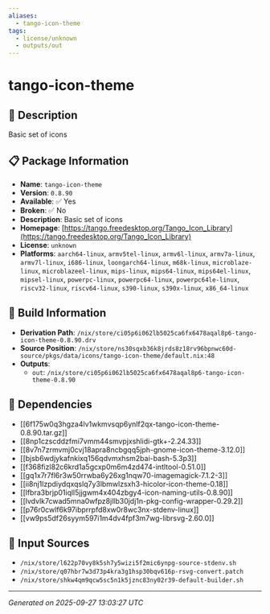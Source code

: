 ```yaml
---
aliases:
  - tango-icon-theme
tags:
  - license/unknown
  - outputs/out
---
```


# tango-icon-theme

## 📝 Description

Basic set of icons

## 📋 Package Information

- **Name**: `tango-icon-theme`
- **Version**: `0.8.90`
- **Available**: ✅ Yes
- **Broken**: ✅ No
- **Description**: Basic set of icons
- **Homepage**: [https://tango.freedesktop.org/Tango_Icon_Library](https://tango.freedesktop.org/Tango_Icon_Library)
- **License**: `unknown`
- **Platforms**: `aarch64-linux`, `armv5tel-linux`, `armv6l-linux`, `armv7a-linux`, `armv7l-linux`, `i686-linux`, `loongarch64-linux`, `m68k-linux`, `microblaze-linux`, `microblazeel-linux`, `mips-linux`, `mips64-linux`, `mips64el-linux`, `mipsel-linux`, `powerpc-linux`, `powerpc64-linux`, `powerpc64le-linux`, `riscv32-linux`, `riscv64-linux`, `s390-linux`, `s390x-linux`, `x86_64-linux`

## 🔧 Build Information

- **Derivation Path**: `/nix/store/ci05p6i062lb5025ca6fx6478aqal8p6-tango-icon-theme-0.8.90.drv`
- **Source Position**: `/nix/store/ns30sqxb36k8jrds8z18rv96bpnwc60d-source/pkgs/data/icons/tango-icon-theme/default.nix:48`
- **Outputs**:
  - `out`:  `/nix/store/ci05p6i062lb5025ca6fx6478aqal8p6-tango-icon-theme-0.8.90`

## 🔗 Dependencies

- [[6f175w0q3hgza4lv1wkmvsqp6ynlf2qx-tango-icon-theme-0.8.90.tar.gz]]
- [[8np1czscddzfmi7vmm44smvpjxshlidi-gtk+-2.24.33]]
- [[8v7n7zrmvmj0cvj18apra8ncbgqq5jph-gnome-icon-theme-3.12.0]]
- [[bjsb6wdjykafnkixq156qdvmxhsm2bai-bash-5.3p3]]
- [[f368fizl82c6krd1a5gcxp0m6m4zd474-intltool-0.51.0]]
- [[gq1x7r7fl6r3w50rrwba6y26xg1nqw70-imagemagick-7.1.2-3]]
- [[ii8nj1lzpdiydqxqslq7y3lbmwlzsxh3-hicolor-icon-theme-0.18]]
- [[lfbra3brjp01iqll5jjgwm4x404zbgy4-icon-naming-utils-0.8.90]]
- [[lvdvlk7cwad5mna0wfpz8jllb30jdj1n-pkg-config-wrapper-0.29.2]]
- [[p76r0cwlf6k97ibprrpfd8xw0r8wc3nx-stdenv-linux]]
- [[vw9ps5df26syym597i1m4dv4fpf3m7wg-librsvg-2.60.0]]

## 📁 Input Sources

- `/nix/store/l622p70vy8k5sh7y5wizi5f2mic6ynpg-source-stdenv.sh`
- `/nix/store/q07hbr7w3d73p4kra3g1hsp30bqv616p-rsvg-convert.patch`
- `/nix/store/shkw4qm9qcw5sc5n1k5jznc83ny02r39-default-builder.sh`

---
*Generated on 2025-09-27 13:03:27 UTC*

